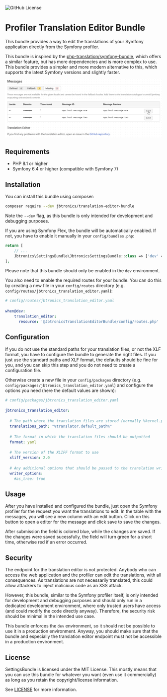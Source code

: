 ![GitHub License](https://img.shields.io/github/license/jbtronics/settings-bundle)

# Profiler Translation Editor Bundle

This bundle provides a way to edit the translations of your Symfony application directly from the Symfony profiler.

This bundle is inspired by the [php-translation/symfony-bundle](https://github.com/php-translation/symfony-bundle), which
offers a similar feature, but has more dependencies and is more complex to use. This bundle provides a simpler and more
modern alternative to this, which supports the latest Symfony versions and slightly faster.

![Animated Showcase](./docs/showcase.gif)

## Requirements

* PHP 8.1 or higher
* Symfony 6.4 or higher (compatible with Symfony 7)

## Installation

You can install this bundle using composer:

```bash
composer require --dev jbtronics/translation-editor-bundle
```

Note the `--dev` flag, as this bundle is only intended for development and debugging purposes.

If you are using Symfony Flex, the bundle will be automatically enabled. If not, you have to enable it manually in your
`config/bundles.php`:

```php
return [
    // ...
    Jbtronics\SettingsBundle\JbtronicsSettingsBundle::class => ['dev' => true],
];
```
Please note that this bundle should only be enabled in the `dev` environment.

You also need to enable the required routes for your bundle. You can do this by creating a new file in your `config/routes`
directory (e.g. `config/routes/jbtronics_translation_editor.yaml`):

```yaml
# config/routes/jbtronics_translation_editor.yaml

when@dev:
    translation_editor:
      resource: '@JbtronicsTranslationEditorBundle/config/routes.php'
```

## Configuration

If you do not use the standard paths for your translation files, or not the XLF format, you have to configure the bundle
to generate the right files. If you just use the standard paths and XLF format, the defaults should be fine for you, and
you can skip this step and you do not need to create a configuration file.

Otherwise create a new file in your `config/packages` directory (e.g. `config/packages/jbtronics_translation_editor.yaml`)
and configure the options you need (here the default values are shown):

```yaml
# config/packages/jbtronics_translation_editor.yaml

jbtronics_translation_editor:

  # The path where the translation files are stored (normally %kernel.project_dir%/translations)
  translations_path: "%translator.default_path%"
  
  # The format in which the translation files should be outputted
  format: yaml
  
  # The version of the XLIFF format to use
  xliff_version: 2.0
  
  # Any additional options that should be passed to the translation writer. This depends on the format you use.
  writer_options:
    #as_tree: true
```

## Usage

After you have installed and configured the bundle, just open the Symfony profiler for the request you want the
translations to edit. In the table with the messages, you will see a new column with an edit button. Click on this
button to open a editor for the message and click save to save the changes.

After submission the field is colored blue, while the changes are saved. If the changes were saved sucessfully, the field
will turn green for a short time, otherwise red if an error occurred.

## Security

The endpoint for the translation editor is not protected. Anybody who can access the web application and the profiler can
edit the translations, with all consequences. As translations are not necessarily translated, this could allow attackers
to inject malicious code as an XSS attack.

However, this bundle, similar to the Symfony profiler itself, is only intended for development and debugging purposes and
should only run in a dedicated development environment, where only trusted users have access (and could modify the code 
directly anyway). Therefore, the security risk should be minimal in the intended use case.

This bundle enforces the `dev` environment, so it should not be possible to use it in a production environment. Anyway,
you should make sure that the bundle and especially the translation editor endpoint must not be accessible in a production
environment.

## License

SettingsBundle is licensed under the MIT License.
This mostly means that you can use this bundle for whatever you want (even use it commercially)
as long as you retain the copyright/license information.

See [LICENSE](https://github.com/jbtronics/translation-editor-bundle/blob/master/LICENSE) for more information.
